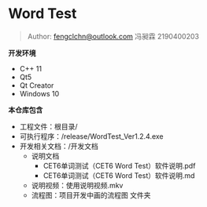 # Word Test

> Author: fengclchn@outlook.com 冯昶霖 2190400203

**开发环境**

* C++ 11
* Qt5
* Qt Creator
* Windows 10

**本仓库包含**

* 工程文件：根目录/
* 可执行程序：/release/WordTest_Ver1.2.4.exe
* 开发相关文档：/开发文档
  * 说明文档
    * CET6单词测试（CET6 Word Test）软件说明.pdf
    * CET6单词测试（CET6 Word Test）软件说明.md
  * 说明视频：使用说明视频.mkv
  * 流程图：项目开发中画的流程图 文件夹